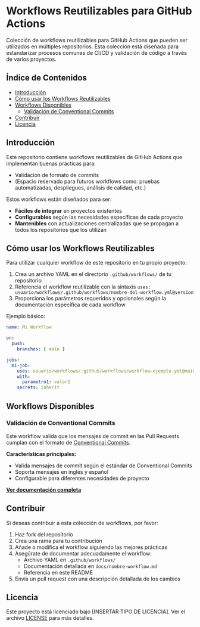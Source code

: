 # Workflows Reutilizables para GitHub Actions

Colección de workflows reutilizables para GitHub Actions que pueden ser utilizados en múltiples repositorios. Esta colección está diseñada para estandarizar procesos comunes de CI/CD y validación de código a través de varios proyectos.

## Índice de Contenidos

- [Introducción](#introducción)
- [Cómo usar los Workflows Reutilizables](#cómo-usar-los-workflows-reutilizables)
- [Workflows Disponibles](#workflows-disponibles)
  - [Validación de Conventional Commits](#validación-de-conventional-commits)
- [Contribuir](#contribuir)
- [Licencia](#licencia)

## Introducción

Este repositorio contiene workflows reutilizables de GitHub Actions que implementan buenas prácticas para:

- Validación de formato de commits
- (Espacio reservado para futuros workflows como: pruebas automatizadas, despliegues, análisis de calidad, etc.)

Estos workflows están diseñados para ser:
- **Fáciles de integrar** en proyectos existentes
- **Configurables** según las necesidades específicas de cada proyecto
- **Mantenibles** con actualizaciones centralizadas que se propagan a todos los repositorios que los utilizan

## Cómo usar los Workflows Reutilizables

Para utilizar cualquier workflow de este repositorio en tu propio proyecto:

1. Crea un archivo YAML en el directorio `.github/workflows/` de tu repositorio
2. Referencia el workflow reutilizable con la sintaxis `uses: usuario/workflows/.github/workflows/nombre-del-workflow.yml@version`
3. Proporciona los parámetros requeridos y opcionales según la documentación específica de cada workflow

Ejemplo básico:

```yaml
name: Mi Workflow

on:
  push:
    branches: [ main ]

jobs:
  mi-job:
    uses: usuario/workflows/.github/workflows/workflow-ejemplo.yml@main
    with:
      parametro1: valor1
    secrets: inherit
```

## Workflows Disponibles

### Validación de Conventional Commits

Este workflow valida que los mensajes de commit en las Pull Requests cumplan con el formato de [Conventional Commits](https://www.conventionalcommits.org/).

**Características principales:**
- Valida mensajes de commit según el estándar de Conventional Commits
- Soporta mensajes en inglés y español
- Configurable para diferentes necesidades de proyecto

[**Ver documentación completa**](./docs/conventional-commits-validation.md)

<!-- 
### Futuro Workflow: Análisis de Calidad de Código

Este workflow ejecutará herramientas de análisis de calidad de código como SonarQube o ESLint.

[**Ver documentación completa**](./docs/code-quality-analysis.md)
-->

## Contribuir

Si deseas contribuir a esta colección de workflows, por favor:

1. Haz fork del repositorio
2. Crea una rama para tu contribución
3. Añade o modifica el workflow siguiendo las mejores prácticas
4. Asegúrate de documentar adecuadamente el workflow:
   - Archivo YAML en `.github/workflows/`
   - Documentación detallada en `docs/nombre-workflow.md`
   - Referencia en este README
5. Envía un pull request con una descripción detallada de los cambios

## Licencia

Este proyecto está licenciado bajo [INSERTAR TIPO DE LICENCIA]. Ver el archivo [LICENSE](LICENSE) para más detalles.